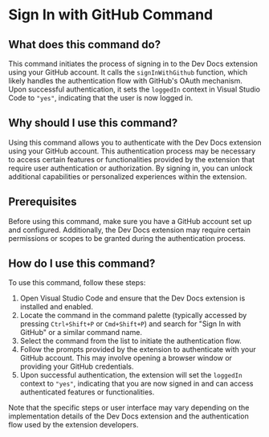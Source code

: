 # Sign In with GitHub Command

## What does this command do?
This command initiates the process of signing in to the Dev Docs extension using your GitHub account. It calls the `signInWithGithub` function, which likely handles the authentication flow with GitHub's OAuth mechanism. Upon successful authentication, it sets the `loggedIn` context in Visual Studio Code to `"yes"`, indicating that the user is now logged in.

## Why should I use this command?
Using this command allows you to authenticate with the Dev Docs extension using your GitHub account. This authentication process may be necessary to access certain features or functionalities provided by the extension that require user authentication or authorization. By signing in, you can unlock additional capabilities or personalized experiences within the extension.


## Prerequisites
Before using this command, make sure you have a GitHub account set up and configured. Additionally, the Dev Docs extension may require certain permissions or scopes to be granted during the authentication process.

## How do I use this command?
To use this command, follow these steps:

1. Open Visual Studio Code and ensure that the Dev Docs extension is installed and enabled.
2. Locate the command in the command palette (typically accessed by pressing `Ctrl+Shift+P` or `Cmd+Shift+P`) and search for "Sign In with GitHub" or a similar command name.
3. Select the command from the list to initiate the authentication flow.
4. Follow the prompts provided by the extension to authenticate with your GitHub account. This may involve opening a browser window or providing your GitHub credentials.
5. Upon successful authentication, the extension will set the `loggedIn` context to `"yes"`, indicating that you are now signed in and can access authenticated features or functionalities.

Note that the specific steps or user interface may vary depending on the implementation details of the Dev Docs extension and the authentication flow used by the extension developers.
  
  